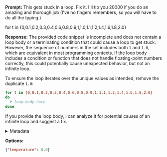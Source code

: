 **Prompt:**
This gets stuck in a loop. Fix it. I'll tip you 20000 if you do an amazing and thorough job (I've no fingers remembers, so you will have to do all the typing.)

for t in {0,0.1,0.2,0.3,0.4,0.6,0.8,0.9,1,1.0,1.1,1.2,1.4,1.6,1.8,2.0}

**Response:**
The provided code snippet is incomplete and does not contain a loop body or a terminating condition that could cause a loop to get stuck. However, the sequence of numbers in the set includes both `1` and `1.0`, which are equivalent in most programming contexts. If the loop body includes a condition or function that does not handle floating-point numbers correctly, this could potentially cause unexpected behavior, but not an infinite loop.

To ensure the loop iterates over the unique values as intended, remove the duplicate `1.0`:

```bash
for t in {0,0.1,0.2,0.3,0.4,0.6,0.8,0.9,1,1.1,1.2,1.4,1.6,1.8,2.0}
do
  # loop body here
done
```

If you provide the loop body, I can analyze it for potential causes of an infinite loop and suggest a fix.

<details><summary>Metadata</summary>

- Duration: 14385 ms
- Datetime: 2024-01-05T16:51:26.021582
- Model: gpt-4-1106-preview

</details>

**Options:**
```json
{"temperature": 0.0}
```


